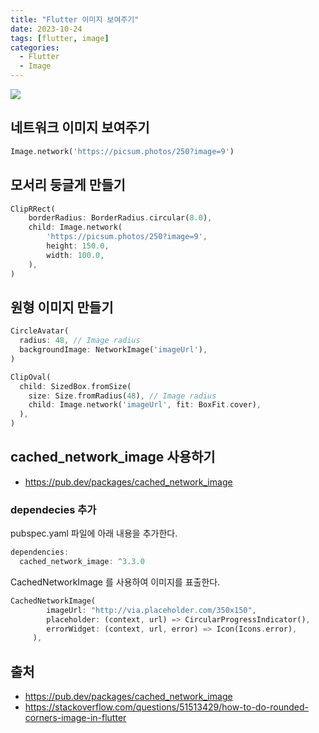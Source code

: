 ```yaml
---
title: "Flutter 이미지 보여주기"
date: 2023-10-24
tags: [flutter, image]
categories:
  - Flutter
  - Image
---
```


![](https://picsum.photos/250?image=9)


## 네트워크 이미지 보여주기

```dart
Image.network('https://picsum.photos/250?image=9')
```

## 모서리 둥글게 만들기

```dart
ClipRRect(
    borderRadius: BorderRadius.circular(8.0),
    child: Image.network(
        'https://picsum.photos/250?image=9',
        height: 150.0,
        width: 100.0,
    ),
)
```

## 원형 이미지 만들기

```dart
CircleAvatar(
  radius: 48, // Image radius
  backgroundImage: NetworkImage('imageUrl'),
)
```

```dart
ClipOval(
  child: SizedBox.fromSize(
    size: Size.fromRadius(48), // Image radius
    child: Image.network('imageUrl', fit: BoxFit.cover),
  ),
)
```

## cached_network_image 사용하기

- https://pub.dev/packages/cached_network_image

### dependecies 추가

pubspec.yaml 파일에 아래 내용을 추가한다. 

```dart
dependencies:
  cached_network_image: ^3.3.0
```

CachedNetworkImage 를 사용하여 이미지를 표출한다. 

```dart
CachedNetworkImage(
        imageUrl: "http://via.placeholder.com/350x150",
        placeholder: (context, url) => CircularProgressIndicator(),
        errorWidget: (context, url, error) => Icon(Icons.error),
     ),
```


## 출처

- https://pub.dev/packages/cached_network_image
- https://stackoverflow.com/questions/51513429/how-to-do-rounded-corners-image-in-flutter
